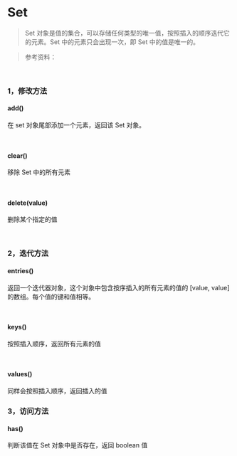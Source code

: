 # Set

> Set 对象是值的集合，可以存储任何类型的唯一值，按照插入的顺序迭代它的元素。Set 中的元素只会出现一次，即 Set 中的值是唯一的。

> 参考资料：

<br>

### 1，修改方法

#### add()

在 set 对象尾部添加一个元素，返回该 Set 对象。

<br>

#### clear()

移除 Set 中的所有元素

<br>

#### delete(value)

删除某个指定的值

<br>



### 2，迭代方法

#### entries()

返回一个迭代器对象，这个对象中包含按序插入的所有元素的值的 [value, value] 的数组。每个值的键和值相等。

<br>

#### keys()

按照插入顺序，返回所有元素的值

<br>

#### values()

同样会按照插入顺序，返回插入的值



### 3，访问方法

#### has()

判断该值在 Set 对象中是否存在，返回 boolean 值
